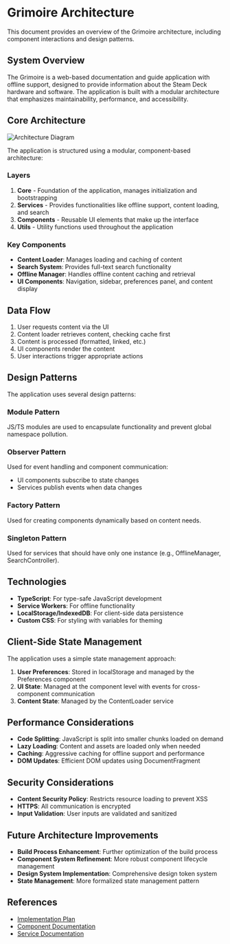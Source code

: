 # Grimoire Architecture

This document provides an overview of the Grimoire architecture, including component interactions and design patterns.

## System Overview

The Grimoire is a web-based documentation and guide application with offline support, designed to provide information about the Steam Deck hardware and software. The application is built with a modular architecture that emphasizes maintainability, performance, and accessibility.

## Core Architecture

![Architecture Diagram](./images/architecture-diagram.png)

The application is structured using a modular, component-based architecture:

### Layers

1. **Core** - Foundation of the application, manages initialization and bootstrapping
2. **Services** - Provides functionalities like offline support, content loading, and search
3. **Components** - Reusable UI elements that make up the interface
4. **Utils** - Utility functions used throughout the application

### Key Components

- **Content Loader**: Manages loading and caching of content
- **Search System**: Provides full-text search functionality
- **Offline Manager**: Handles offline content caching and retrieval
- **UI Components**: Navigation, sidebar, preferences panel, and content display

## Data Flow

1. User requests content via the UI
2. Content loader retrieves content, checking cache first
3. Content is processed (formatted, linked, etc.)
4. UI components render the content
5. User interactions trigger appropriate actions

## Design Patterns

The application uses several design patterns:

### Module Pattern
JS/TS modules are used to encapsulate functionality and prevent global namespace pollution.

### Observer Pattern
Used for event handling and component communication:
- UI components subscribe to state changes
- Services publish events when data changes

### Factory Pattern
Used for creating components dynamically based on content needs.

### Singleton Pattern
Used for services that should have only one instance (e.g., OfflineManager, SearchController).

## Technologies

- **TypeScript**: For type-safe JavaScript development
- **Service Workers**: For offline functionality
- **LocalStorage/IndexedDB**: For client-side data persistence
- **Custom CSS**: For styling with variables for theming

## Client-Side State Management

The application uses a simple state management approach:

1. **User Preferences**: Stored in localStorage and managed by the Preferences component
2. **UI State**: Managed at the component level with events for cross-component communication
3. **Content State**: Managed by the ContentLoader service

## Performance Considerations

- **Code Splitting**: JavaScript is split into smaller chunks loaded on demand
- **Lazy Loading**: Content and assets are loaded only when needed
- **Caching**: Aggressive caching for offline support and performance
- **DOM Updates**: Efficient DOM updates using DocumentFragment

## Security Considerations

- **Content Security Policy**: Restricts resource loading to prevent XSS
- **HTTPS**: All communication is encrypted
- **Input Validation**: User inputs are validated and sanitized

## Future Architecture Improvements

- **Build Process Enhancement**: Further optimization of the build process
- **Component System Refinement**: More robust component lifecycle management
- **Design System Implementation**: Comprehensive design token system
- **State Management**: More formalized state management pattern

## References

- [Implementation Plan](./implementation-plan.md)
- [Component Documentation](./components/README.md)
- [Service Documentation](./features/README.md) 